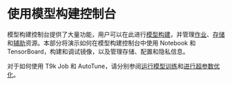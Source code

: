 # 使用模型构建控制台

模型构建控制台提供了大量功能，用户可以在此进行[模型构建](../modules/building/index.md)，并管理[作业](../modules/jobs/index.md)、[存储](../modules/storage/index.md)和[辅助](../modules/auxiliary/index.md)资源。本部分将演示如何在模型构建控制台中使用 Notebook 和 TensorBoard，构建和调试镜像，以及管理存储、配置和隐私信息。

对于如何使用 T9k Job 和 AutoTune，请分别参阅[运行模型训练](./model-training.md)和[进行超参数优化](./hyperparameter-tuning.md)。
